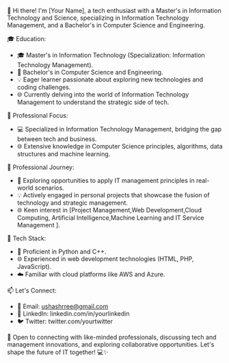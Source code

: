 👋 Hi there! I'm [Your Name], a tech enthusiast with a Master's in Information Technology and Science, specializing in Information Technology Management, and a Bachelor's in Computer Science and Engineering.

🎓 Education:
- 🎓 Master's in Information Technology (Specialization: Information Technology Management).
- 🏫 Bachelor's in Computer Science and Engineering.
- 💡 Eager learner passionate about exploring new technologies and coding challenges.
- 🌐 Currently delving into the world of Information Technology Management to understand the strategic side of tech.

💼 Professional Focus:
- 💻 Specialized in Information Technology Management, bridging the gap between tech and business.
- 🌐 Extensive knowledge in Computer Science principles, algorithms, data structures and machine learning.

🚀 Professional Journey:
- 🌱 Exploring opportunities to apply IT management principles in real-world scenarios.
- 💡 Actively engaged in personal projects that showcase the fusion of technology and strategic management.
- 🌐 Keen interest in [Project Management,Web Development,Cloud Computing, Artificial Intelligence,Machine Learning and IT Service Management ].

🔧 Tech Stack:
- 🐍 Proficient in Python and C++.
- 🌐 Experienced in web development technologies (HTML, PHP, JavaScript).
- ☁️ Familiar with cloud platforms like AWS and Azure.

📫 Let's Connect:
- 📧 Email: ushashrree@gmail.com
- 🔗 LinkedIn: linkedin.com/in/yourlinkedin
- 🐦 Twitter: twitter.com/yourtwitter

🤝 Open to connecting with like-minded professionals, discussing tech and management innovations, and exploring collaborative opportunities. Let's shape the future of IT together! 💻✨

